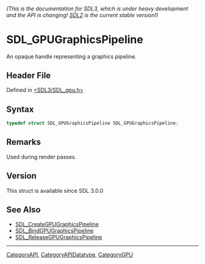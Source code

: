 ###### (This is the documentation for SDL3, which is under heavy development and the API is changing! [SDL2](https://wiki.libsdl.org/SDL2/) is the current stable version!)
# SDL_GPUGraphicsPipeline

An opaque handle representing a graphics pipeline.

## Header File

Defined in [<SDL3/SDL_gpu.h>](https://github.com/libsdl-org/SDL/blob/main/include/SDL3/SDL_gpu.h)

## Syntax

```c
typedef struct SDL_GPUGraphicsPipeline SDL_GPUGraphicsPipeline;
```

## Remarks

Used during render passes.

## Version

This struct is available since SDL 3.0.0

## See Also

- [SDL_CreateGPUGraphicsPipeline](SDL_CreateGPUGraphicsPipeline)
- [SDL_BindGPUGraphicsPipeline](SDL_BindGPUGraphicsPipeline)
- [SDL_ReleaseGPUGraphicsPipeline](SDL_ReleaseGPUGraphicsPipeline)

----
[CategoryAPI](CategoryAPI), [CategoryAPIDatatype](CategoryAPIDatatype), [CategoryGPU](CategoryGPU)

